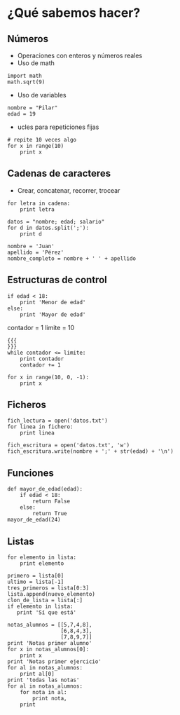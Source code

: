# ¿Qué sabemos hacer? #

## Números ##
  * Operaciones con enteros y números reales
  * Uso de math
```
import math
math.sqrt(9)
```
  * Uso de variables
```
nombre = "Pilar"
edad = 19
```
  * ucles para repeticiones fijas
```
# repite 10 veces algo
for x in range(10)
    print x
```
## Cadenas de caracteres ##
  * Crear, concatenar, recorrer, trocear
```
for letra in cadena:
    print letra
```

```
datos = "nombre; edad; salario"
for d in datos.split(';'):
    print d
```
```
nombre = 'Juan'
apellido = 'Pérez'
nombre_completo = nombre + ' ' + apellido
```

## Estructuras de control ##
```
if edad < 18:
    print 'Menor de edad'
else:
    print 'Mayor de edad'
```
contador = 1
limite = 10
```
{{{
}}}
while contador <= limite:
    print contador
    contador += 1
```
```
for x in range(10, 0, -1):
    print x
```
## Ficheros ##
```
fich_lectura = open('datos.txt')
for linea in fichero:
    print linea
```
```
fich_escritura = open('datos.txt', 'w')
fich_escritura.write(nombre + ';' + str(edad) + '\n')
```

## Funciones ##
```
def mayor_de_edad(edad):
    if edad < 18:
        return False
    else:
        return True
mayor_de_edad(24)
```

## Listas ##
```
for elemento in lista:
    print elemento

primero = lista[0]
ultimo = lista[-1]
tres_primeros = lista[0:3]
lista.append(nuevo_elemento)
clon_de_lista = lista[:]
if elemento in lista:
   print 'Sí que está'
```

```
notas_alumnos = [[5,7,4,8],
                 [6,8,4,3],
                 [7,8,9,7]]
print 'Notas primer alumno'
for x in notas_alumnos[0]:
    print x
print 'Notas primer ejercicio'
for al in notas_alumnos:
    print al[0]
print 'todas las notas'
for al in notas_alumnos:
    for nota in al:
        print nota,
    print
```